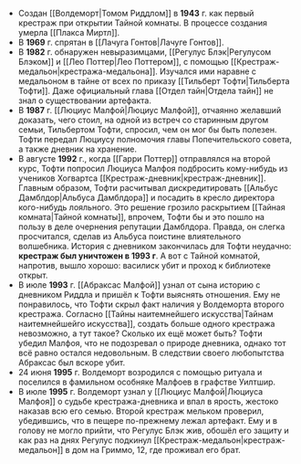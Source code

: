 - Создан [[Волдеморт|Томом Риддлом]] в **1943** г. как первый крестраж при открытии Тайной комнаты. В процессе создания умерла [[Плакса Миртл]].
- В **1969** г. спрятан в [[Лачуга Гонтов|Лачуге Гонтов]].
- В **1982** г. обнаружен невыразимцами, [[Регулус Блэк|Регулусом Блэком]] и [[Лео Поттер|Лео Поттером]], с помощью [[Крестраж-медальон|крестража-медальона]]. Изучался ими наравне с медальоном в тайне от всех по приказу [[Тильберт Тофти|Тильберта Тофти]]. Даже официальный глава [[Отдел тайн|Отдела тайн]] не знал о существовании артефакта.
- В **1987** г. [[Люциус Малфой|Люциус Малфой]], отчаянно желавший доказать, чего стоил, на одной из встреч со старинным другом семьи, Тильбертом Тофти, спросил, чем он мог бы быть полезен. Тофти передал Люциусу полномочия главы Попечительского совета, а также дневник на хранение.
- В августе **1992** г., когда [[Гарри Поттер]] отправлялся на второй курс, Тофти попросил Люциуса Малфоя подбросить кому-нибудь из учеников Хогвартса [[Крестраж-дневник|крестраж-дневник]]. Главным образом, Тофти расчитывал дискредитировать [[Альбус Дамблдор|Альбуса Дамблдора]] и посадить в кресло директора кого-нибудь лояльного. Это решение грозило раскрытием [[Тайная комната|Тайной комнаты]], впрочем, Тофти бы и это пошло на пользу в деле очернения репутации Дамблдора. Правда, он слегка просчитался, сделав из Альбуса поистине влиятельного волшебника. История с дневником закончилась для Тофти неудачно: **крестраж был уничтожен в 1993 г**. А вот с Тайной комнатой, напротив, вышло хорошо: василиск убит и проход к библиотеке открыт.
- В июле **1993** г. [[Абраксас Малфой]] узнал от сына историю с дневником Риддла и пришёл к Тофти выяснять отношения. Ему не понравилось, что Тофти скрыл факт наличия у Волдеморта второго крестража. Согласно [[Тайны наитемнейшего искусства|Тайнам наитемнейшейго искусства]], создать больше одного крестража невозможно, а тут такое? Сколько их ещё может быть? Тофти убедил Малфоя, что не подозревал о природе дневника, однако тот всё равно остался недовольным. В следствии своего любопытства Абраксас был вскоре убит.
- 24 июня **1995** г. Волдеморт возродился с помощью ритуала и поселился в фамильном особняке Малфоев в графстве Уилтшир.
- В июле **1995** г. Волдеморт узнал у [[Люциус Малфой|Люциуса Малфоя]] о судьбе крестража-дневника и впал в ярость, жестоко наказав всю его семью. Второй крестраж мельком проверил, убедившись, что в пещере по-прежнему лежал артефакт. Ему и в голову не могло прийти, что Регулус Блэк жив, обошёл его защиту и как раз на днях Регулус подкинул [[Крестраж-медальон|крестраж-медальон]] в дом на Гриммо, 12, где проживал его брат.